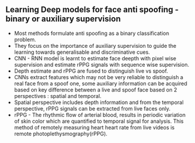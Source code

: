 ## Learning Deep models for face anti spoofing - binary or auxiliary supervision

- Most methods formulate anti spoofing as a binary classification problem.
- They focus on the importance of auxiliary supervision to guide the learning towards generalisable and discriminative cues.
- CNN - RNN model is learnt to estimate face deepth with pixel wise supervision and estimate rPPG signals with sequence wise supervision.
- Depth estimate and rPPG are fused to distinguish live vs spoof.
- CNNs extract features which may not be very reliable to distinguish a real face from a spoof one, some auxiliary information can be acquired based on key difference between a  live and spoof face based on 2 perspectives : spatial and temporal.
- Spatial perspective includes depth information and from the temporal perspective, rPPG signals can be extracted from live faces only.
- rPPG - The rhythmic flow of arterial blood, results in periodic variation of skin color which are quantified to temporal signal for analysis. This method of remotely measuring heart heart rate from live videos is remote photoplethysmography(rPPG).
